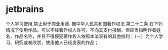 # jetbrains
个人学习使用,禁止用于商业用途. 据中华人民共和国著作权法 第二十二条    在下列情况下使用作品，可以不经著作权人许可，不向其支付报酬，但应当指明作者姓名、作品名称，并且不得侵犯著作权人依照本法享有的其他权利：（一）为个人学习、研究或者欣赏，使用他人已经发表的作品； 
